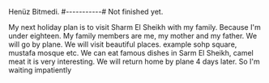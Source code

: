 Henüz Bitmedi.
#-----------#
Not finished yet.


My next holiday plan is to visit Sharm El Sheikh with my family. Because I'm under eighteen. My family members are me, my mother and my father. We will go by plane. We will visit beautiful places. example sohp square, mustafa mosque etc. We can eat famous dishes in Sarm El Sheikh, camel meat it is very interesting. We will return home by plane 4 days later. So I'm waiting impatiently
